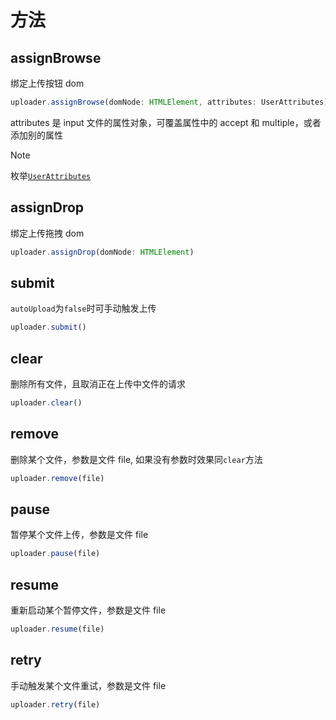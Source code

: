 # 方法

## assignBrowse

绑定上传按钮 dom

```ts
uploader.assignBrowse(domNode: HTMLElement, attributes: UserAttributes)
```

attributes 是 input 文件的属性对象，可覆盖属性中的 accept 和 multiple，或者添加别的属性

> [!NOTE]
> 枚举[`UserAttributes`](/zh/enum.md#user-attributes)

## assignDrop

绑定上传拖拽 dom

```ts
uploader.assignDrop(domNode: HTMLElement)
```

## submit

`autoUpload`为`false`时可手动触发上传

```js
uploader.submit()
```

## clear

删除所有文件，且取消正在上传中文件的请求

```js
uploader.clear()
```

## remove

删除某个文件，参数是文件 file, 如果没有参数时效果同`clear`方法

```js
uploader.remove(file)
```

## pause

暂停某个文件上传，参数是文件 file

```js
uploader.pause(file)
```

## resume

重新启动某个暂停文件，参数是文件 file

```js
uploader.resume(file)
```

## retry

手动触发某个文件重试，参数是文件 file

```js
uploader.retry(file)
```
